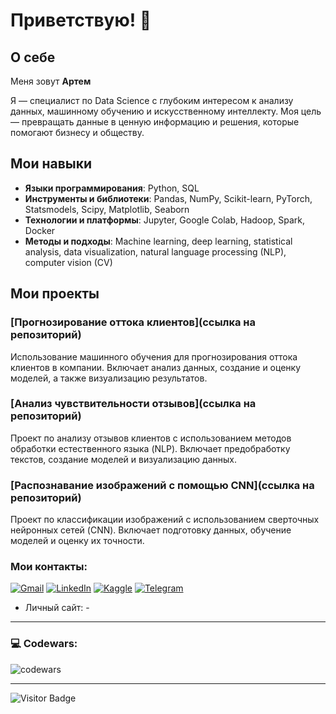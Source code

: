 # Приветствую! 👋
## О себе
Меня зовут **Артем**

Я — специалист по Data Science с глубоким интересом к анализу данных, машинному обучению и искусственному интеллекту. Моя цель — превращать данные в ценную информацию и решения, которые помогают бизнесу и обществу.

## Мои навыки

- **Языки программирования**: Python, SQL
- **Инструменты и библиотеки**: Pandas, NumPy, Scikit-learn, PyTorch, Statsmodels, Scipy, Matplotlib, Seaborn
- **Технологии и платформы**: Jupyter, Google Colab, Hadoop, Spark, Docker
- **Методы и подходы**: Machine learning, deep learning, statistical analysis, data visualization, natural language processing (NLP), computer vision (CV)

## Мои проекты

### [Прогнозирование оттока клиентов](ссылка на репозиторий)
Использование машинного обучения для прогнозирования оттока клиентов в компании. Включает анализ данных, создание и оценку моделей, а также визуализацию результатов.

### [Анализ чувствительности отзывов](ссылка на репозиторий)
Проект по анализу отзывов клиентов с использованием методов обработки естественного языка (NLP). Включает предобработку текстов, создание моделей и визуализацию данных.

### [Распознавание изображений с помощью CNN](ссылка на репозиторий)
Проект по классификации изображений с использованием сверточных нейронных сетей (CNN). Включает подготовку данных, обучение моделей и оценку их точности.

### Мои контакты:

[![Gmail](https://img.shields.io/badge/Gmail-D14836?style=for-the-badge&logo=gmail&logoColor=white)](https://www.artemandreevich1703@gmail.com)
[![LinkedIn](https://img.shields.io/badge/linkedin-%230077B5.svg?style=for-the-badge&logo=linkedin&logoColor=white)](https://www.linkedin.com/in/artem-doinikov/)
[![Kaggle](https://img.shields.io/badge/Kaggle-20BEFF?style=for-the-badge&logo=Kaggle&logoColor=white)](https://www.kaggle.com/artemand)
[![Telegram](https://img.shields.io/badge/Telegram-2CA5E0?style=for-the-badge&logo=telegram&logoColor=white)](https://t.me/artemandreevich1703)
- Личный сайт: -

---

### 💻 Codewars:

![codewars](https://www.codewars.com/users/Артем1411/badges/large)

---

![Visitor Badge](https://visitor-badge.laobi.icu/badge?page_id=artemandreevichd)
